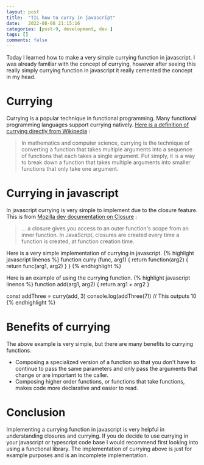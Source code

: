 ```yaml
---
layout: post
title:  "TIL how to curry in javascript"
date:   2022-08-08 21:15:16
categories: [post-9, development, dev ]
tags: []
comments: false
---
```

Today I learned how to make a very simple currying function in javascript. I was already familiar with the concept of currying, however after seeing this really simply currying function in javascript it really cemented the concept in my head.

<!--more-->
# Currying

Currying is a popular technique in functional programming. Many functional programming languages support currying natively. [Here is a definition of currying directly from Wikipedia](https://en.wikipedia.org/wiki/Currying) :
>In mathematics and computer science, currying is the technique of converting a function that takes multiple arguments into a sequence of functions that each takes a single argument.
Put simply, it is a way to break down a function that takes multiple arguments into smaller functions that only take one argument.

# Currying in javascript

In javascript currying is very simple to implement due to the closure feature. This is from [Mozilla dev documentation on Closure](https://developer.mozilla.org/en-US/docs/Web/JavaScript/Closures) :
>... a closure gives you access to an outer function's scope from an inner function. In JavaScript, closures are created every time a function is created, at function creation time. 

Here is a very simple implementation of currying in javascript.
{% highlight javascript linenos %}
function curry (func, arg1) {
  return function(arg2) {
    return func(arg1, arg2)
  }
}
{% endhighlight %} 

Here is an example of using the currying function.
{% highlight javascript linenos %}
function add(arg1, arg2) {
  return arg1 + arg2
}

const addThree = curry(add, 3)
console.log(addThree(7)) // This outputs 10
{% endhighlight %} 

# Benefits of currying
The above example is very simple, but there are many benefits to currying functions.
* Composing a specialized version of a function so that you don't have to continue to pass the same parameters and only pass the arguments that change or are important to the caller.
* Composing higher order functions, or functions that take functions, makes code more declarative and easier to read.

# Conclusion 
Implementing a currying function in javascript is very helpful in understanding closures and currying. If you do decide to use currying in your javascript or typescript code base I would recommend first looking into using a functional library. The implementation of currying above is just for example purposes and is an incomplete implementation. 